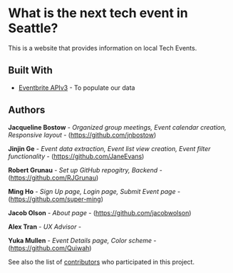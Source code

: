 # What is the next tech event in Seattle?

This is a website that provides information on local Tech Events.

<!-- I think we can add these parts once the database is done.

## Getting Started

These instructions will get you a copy of the project up and running on your local machine for development and testing purposes. See deployment for notes on how to deploy the project on a live system.

### Prerequisites

What things you need to install the software and how to install them

```
Give examples
```

### Installing

A step by step series of examples that tell you have to get a development env running

Say what the step will be

```
Give the example
```

And repeat

```
until finished
```

End with an example of getting some data out of the system or using it for a little demo

## Running the tests

Explain how to run the automated tests for this system

### Break down into end to end tests

Explain what these tests test and why

```
Give an example
```

### And coding style tests

Explain what these tests test and why

```
Give an example
```

## Deployment

Add additional notes about how to deploy this on a live system

-->

## Built With

* [Eventbrite APIv3](https://www.eventbrite.com/developer/v3/) - To populate our data
<!--
* [Google Maps API](https://developers.google.com/maps/) - For the map in the details page
-->

## Authors

**Jacqueline Bostow** - *Organized group meetings, Event calendar creation, Responsive layout* - (https://github.com/jnbostow)

**Jinjin Ge** - *Event data extraction, Event list view creation, Event filter functionality* - (https://github.com/JaneEvans)

**Robert Grunau** - *Set up GitHub repogitry, Backend* - (https://github.com/RJGrunau)

**Ming Ho** - *Sign Up page, Login page, Submit Event page* - (https://github.com/super-ming)

**Jacob Olson** - *About page* - (https://github.com/jacobwolson)

**Alex Tran** - *UX Advisor* - 

**Yuka Mullen** - *Event Details page, Color scheme* - (https://github.com/Quiwah)

See also the list of [contributors](https://github.com/RJGrunau/Udacity_calendar_team/graphs/contributors) who participated in this project.

<!--
## License

This project is licensed under the MIT License - see the [LICENSE.md](LICENSE.md) file for details

## Acknowledgments

* Hat tip to anyone who's code was used
* Inspiration
* etc
-->
